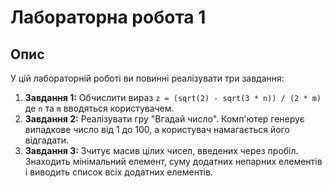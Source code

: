 # Лабораторна робота 1

## Опис

У цій лабораторній роботі ви повинні реалізувати три завдання:

1.  **Завдання 1:** Обчислити вираз `z = (sqrt(2) - sqrt(3 * n)) / (2 * m)` де `n` та `m` вводяться користувачем.
2.  **Завдання 2:** Реалізувати гру "Вгадай число". Комп'ютер генерує випадкове число від 1 до 100, а користувач намагається його відгадати.
3.  **Завдання 3:** Зчитує масив цілих чисел, введених через пробіл. Знаходить мінімальний елемент, суму додатних непарних елементів і виводить список всіх додатних елементів.